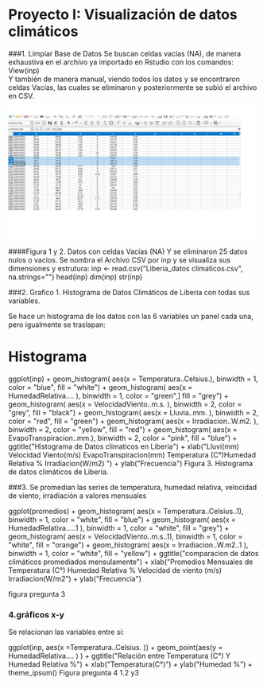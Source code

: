 # Proyecto I: Visualización de datos climáticos

###1. Limpiar Base de Datos
Se buscan celdas vacías (NA), de manera exhaustiva en el archivo ya importado en Rstudio con los comandos:  
View(inp)   
Y también de manera manual, viendo todos los datos y se encontraron celdas Vacías, las cuales se eliminaron y posteriormente se subió el archivo en CSV.  


![](1.jpg)

####Figura 1 y 2. Datos con celdas Vacías  (NA)
Y se eliminaron 25 datos nulos o vacios.
Se nombra el Archivo CSV por inp y se visualiza sus dimensiones y estrutura:
inp <- read.csv("Liberia_datos climaticos.csv", na.strings="")
head(inp)
dim(inp)
str(inp)


###2. Grafico 1. Histograma de Datos Climáticos de Liberia con todas sus variables. 

Se hace un histograma de los datos con las 6 variables un panel cada una, pero igualmente se traslapan:
# Histograma
ggplot(inp) +
geom_histogram(
aes(x = Temperatura..Celsius.), 
                 binwidth = 1,
                 color = "blue",
                 fill = "white") + 
  geom_histogram(
    aes(x = HumedadRelativa....    ),
                 binwidth = 1,
                 color = "green",]
                 fill = "grey") +
  geom_histogram(
    aes(x = VelocidadViento..m.s.  ),
    binwidth = 2,
    color = "grey",
    fill = "black") +
  geom_histogram(
    aes(x = Lluvia..mm.            ),
    binwidth = 2,
    color = "red",
    fill = "green") +
  geom_histogram(
    aes(x = Irradiacion..W.m2.     ),
    binwidth = 2,
    color = "yellow",
    fill = "red") +
  geom_histogram(
    aes(x = EvapoTranspiracion..mm.),
    binwidth = 2,
    color = "pink",
    fill = "blue") +
  ggtitle("Histograma de Datos climaticos en Liberia") +
  xlab("Lluvi(mm) Velocidad Viento(m/s) EvapoTranspiracion(mm) Temperatura (C°)Humedad
Relativa % Irradiacion(W/m2)  ") +
  ylab("Frecuencia")
Figura 3. Histograma de datos climáticos de Liberia.


###3. Se promedian las series de temperatura, humedad relativa, velocidad de viento, irradiación a valores mensuales 


ggplot(promedios) +
  geom_histogram(
    aes(x = Temperatura..Celsius..1), 
    binwidth = 1,
    color = "white",
    fill = "blue") + 
  geom_histogram(
      aes(x = HumedadRelativa.....1  ),
      binwidth = 1,
      color = "white",
      fill = "grey") +  
  geom_histogram(
        aes(x = VelocidadViento..m.s..1), 
        binwidth = 1,
        color = "white",
        fill = "orange") +
  geom_histogram(
    aes(x = Irradiacion..W.m2..1   ),
    binwidth = 1,
    color = "white",
    fill = "yellow") +
  ggtitle("comparacion de datos climáticos promediados mensulamente") +
  xlab("Promedios Mensuales de Temperatura (C°) Humedad Relativa % Velocidad de viento (m/s) Irradiacion(W/m2") + 
  ylab("Frecuencia")

figura pregunta 3




### 4.gráficos x-y 
Se relacionan las variables entre sí:

ggplot(inp, aes(x =Temperatura..Celsius.  )) +
  geom_point(aes(y = HumedadRelativa....    )
  ) +
  ggtitle("Relación entre Temperatura (C°) Y Humedad Relativa %") +
  xlab("Temperatura(C°)") +
  ylab("Humedad %") +
  theme_ipsum()
Figura pregunta 4 1.2 y3


